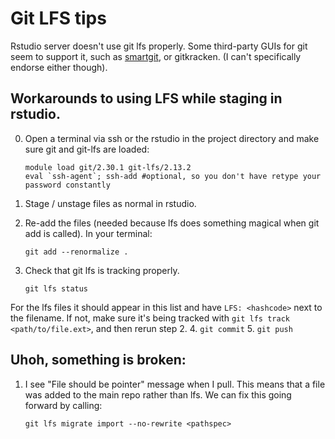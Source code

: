 # Git LFS tips

Rstudio server doesn't use git lfs properly.  Some third-party GUIs for git seem to support it, such as [smartgit](https://www.syntevo.com/smartgit/download/), or gitkracken. (I can't specifically endorse either though).

## Workarounds to using LFS while staging in rstudio.

0.  Open a terminal via ssh or the rstudio in the project directory and make sure git and git-lfs are loaded:

        module load git/2.30.1 git-lfs/2.13.2
        eval `ssh-agent`; ssh-add #optional, so you don't have retype your password constantly
1.  Stage / unstage files as normal in rstudio.
2.  Re-add the files (needed because lfs does something magical when git add is called). In your terminal:

        git add --renormalize .
3.  Check that git lfs is tracking properly.

        git lfs status
For the lfs files it should appear in this list and have `LFS: <hashcode>` next to the filename.  If not, make sure it's being tracked with `git lfs track <path/to/file.ext>`, and then rerun step 2.
4.  `git commit`
5.  `git push`

## Uhoh, something is broken:

1.  I see "File should be pointer" message when I pull.  This means that a file was added to the main repo rather than lfs.  We can fix this going forward by calling:

        git lfs migrate import --no-rewrite <pathspec>
